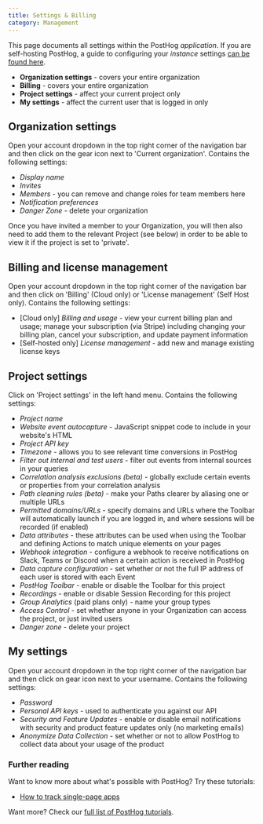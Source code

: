 ```yaml
---
title: Settings & Billing
category: Management
---
```


<FeatureAvailability allPlans />

This page documents all settings within the PostHog _application_. If you are self-hosting PostHog, a guide to configuring your _instance_ settings [can be found here](/docs/self-host/configure/instance-settings).

- **Organization settings** - covers your entire organization
- **Billing** - covers your entire organization 
- **Project settings** - affect your current project only
- **My settings** - affect the current user that is logged in only

## Organization settings
Open your account dropdown in the top right corner of the navigation bar and then click on the gear icon next to 'Current organization'. Contains the following settings:

- _Display name_
- _Invites_
- _Members_ - you can remove and change roles for team members here
- _Notification preferences_
- _Danger Zone_ - delete your organization

Once you have invited a member to your Organization, you will then also need to add them to the relevant Project (see below) in order to be able to view it if the project is set to 'private'.

## Billing and license management
Open your account dropdown in the top right corner of the navigation bar and then click on 'Billing' (Cloud only) or 'License management' (Self Host only). Contains the following settings:

- [Cloud only] _Billing and usage_ - view your current billing plan and usage; manage your subscription (via Stripe) including changing your billing plan, cancel your subscription, and update payment information
- [Self-hosted only] _License management_ - add new and manage existing license keys

## Project settings
Click on 'Project settings' in the left hand menu. Contains the following settings:

- _Project name_
- _Website event autocapture_ - JavaScript snippet code to include in your website's HTML
- _Project API key_
- _Timezone_ - allows you to see relevant time conversions in PostHog
- _Filter out internal and test users_ - filter out events from internal sources in your queries
- _Correlation analysis exclusions (beta)_ - globally exclude certain events or properties from your correlation analysis
- _Path cleaning rules (beta)_ - make your Paths clearer by aliasing one or multiple URLs
- _Permitted domains/URLs_ - specify domains and URLs where the Toolbar will automatically launch if you are logged in, and where sessions will be recorded (if enabled)
- _Data attributes_ - these attributes can be used when using the Toolbar and defining Actions to match unique elements on your pages
- _Webhook integration_ - configure a webhook to receive notifications on Slack, Teams or Discord when a certain action is received in PostHog
- _Data capture configuration_ - set whether or not the full IP address of each user is stored with each Event
- _PostHog Toolbar_ - enable or disable the Toolbar for this project
- _Recordings_ - enable or disable Session Recording for this project
- _Group Analytics_ (paid plans only) - name your group types
- _Access Control_ - set whether anyone in your Organization can access the project, or just invited users
- _Danger zone_ - delete your project

## My settings
Open your account dropdown in the top right corner of the navigation bar and then click on gear icon next to your username. Contains the following settings:

- _Password_
- _Personal API keys_ - used to authenticate you against our API
- _Security and Feature Updates_ - enable or disable email notifications with security and product feature updates only (no marketing emails)
- _Anonymize Data Collection_ - set whether or not to allow PostHog to collect data about your usage of the product

### Further reading

Want to know more about what's possible with PostHog? Try these tutorials:

- [How to track single-page apps](/tutorials/spa)

Want more? Check our [full list of PostHog tutorials](https://posthog.com/tutorials). 
